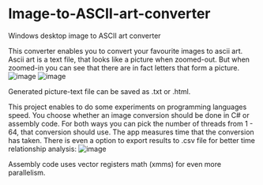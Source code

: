 # Image-to-ASCII-art-converter
Windows desktop image to ASCII art converter

This converter enables you to convert your favourite images to ascii art. Ascii art is a text file, that looks like a picture when zoomed-out. But when zoomed-in you can see that there are in fact letters that form a picture.
![image](https://user-images.githubusercontent.com/72305802/222418042-b7866bee-5496-44b5-9592-85dd2ab79192.png)
![image](https://user-images.githubusercontent.com/72305802/222418109-cc17e0f6-bb4b-4f08-aef8-1eb203ddd79f.png)

Generated picture-text file can be saved as .txt or .html.

This project enables to do some experiments on programming languages speed. You choose whether an image conversion should be done in C# or assembly code. For both ways you can pick the number of threads from 1 - 64, that conversion should use. The app measures time that the conversion has taken. There is even a option to export results to .csv file for better time relationship analysis:
![image](https://user-images.githubusercontent.com/72305802/222421151-9b86774e-b75c-44a9-9f23-f89584db8a4f.png)

Assembly code uses vector registers math (xmms) for even more parallelism.

